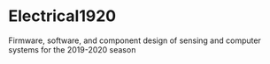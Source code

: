 # Electrical1920
Firmware, software, and component design of sensing and computer systems for the 2019-2020 season
